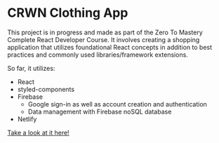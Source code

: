 # CRWN Clothing App

This project is in progress and made as part of the Zero To Mastery Complete React Developer Course. It involves creating a shopping application that utilizes foundational React concepts in addition to best practices and commonly used libraries/framework extensions.

So far, it utilizes:
* React
* styled-components
* Firebase
  * Google sign-in as well as account creation and authentication
  * Data management with Firebase noSQL database
* Netlify

[Take a look at it here!](https://lovely-zabaione-1d6aff.netlify.app)
